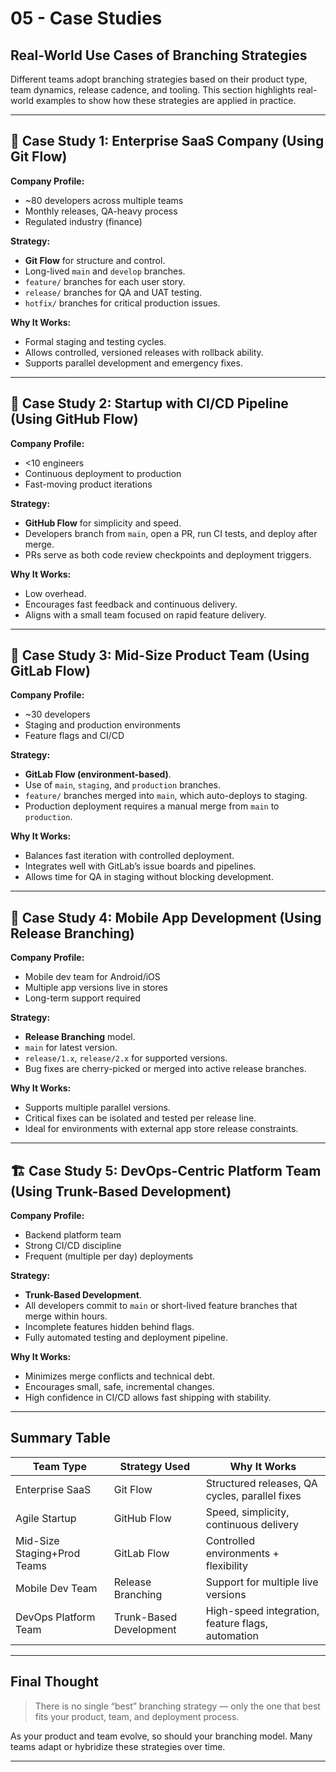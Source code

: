 ﻿# 05 - Case Studies

## Real-World Use Cases of Branching Strategies

Different teams adopt branching strategies based on their product type, team dynamics, release cadence, and tooling. This section highlights real-world examples to show how these strategies are applied in practice.

---

## 🏢 Case Study 1: Enterprise SaaS Company (Using Git Flow)

**Company Profile:**

* \~80 developers across multiple teams
* Monthly releases, QA-heavy process
* Regulated industry (finance)

**Strategy:**

* **Git Flow** for structure and control.
* Long-lived `main` and `develop` branches.
* `feature/` branches for each user story.
* `release/` branches for QA and UAT testing.
* `hotfix/` branches for critical production issues.

**Why It Works:**

* Formal staging and testing cycles.
* Allows controlled, versioned releases with rollback ability.
* Supports parallel development and emergency fixes.

---

## 🚀 Case Study 2: Startup with CI/CD Pipeline (Using GitHub Flow)

**Company Profile:**

* <10 engineers
* Continuous deployment to production
* Fast-moving product iterations

**Strategy:**

* **GitHub Flow** for simplicity and speed.
* Developers branch from `main`, open a PR, run CI tests, and deploy after merge.
* PRs serve as both code review checkpoints and deployment triggers.

**Why It Works:**

* Low overhead.
* Encourages fast feedback and continuous delivery.
* Aligns with a small team focused on rapid feature delivery.

---

## 🧪 Case Study 3: Mid-Size Product Team (Using GitLab Flow)

**Company Profile:**

* \~30 developers
* Staging and production environments
* Feature flags and CI/CD

**Strategy:**

* **GitLab Flow (environment-based)**.
* Use of `main`, `staging`, and `production` branches.
* `feature/` branches merged into `main`, which auto-deploys to staging.
* Production deployment requires a manual merge from `main` to `production`.

**Why It Works:**

* Balances fast iteration with controlled deployment.
* Integrates well with GitLab’s issue boards and pipelines.
* Allows time for QA in staging without blocking development.

---

## 📱 Case Study 4: Mobile App Development (Using Release Branching)

**Company Profile:**

* Mobile dev team for Android/iOS
* Multiple app versions live in stores
* Long-term support required

**Strategy:**

* **Release Branching** model.
* `main` for latest version.
* `release/1.x`, `release/2.x` for supported versions.
* Bug fixes are cherry-picked or merged into active release branches.

**Why It Works:**

* Supports multiple parallel versions.
* Critical fixes can be isolated and tested per release line.
* Ideal for environments with external app store release constraints.

---

## 🏗️ Case Study 5: DevOps-Centric Platform Team (Using Trunk-Based Development)

**Company Profile:**

* Backend platform team
* Strong CI/CD discipline
* Frequent (multiple per day) deployments

**Strategy:**

* **Trunk-Based Development**.
* All developers commit to `main` or short-lived feature branches that merge within hours.
* Incomplete features hidden behind flags.
* Fully automated testing and deployment pipeline.

**Why It Works:**

* Minimizes merge conflicts and technical debt.
* Encourages small, safe, incremental changes.
* High confidence in CI/CD allows fast shipping with stability.

---

## Summary Table

| Team Type                   | Strategy Used           | Why It Works                                      |
| --------------------------- | ----------------------- | ------------------------------------------------- |
| Enterprise SaaS             | Git Flow                | Structured releases, QA cycles, parallel fixes    |
| Agile Startup               | GitHub Flow             | Speed, simplicity, continuous delivery            |
| Mid-Size Staging+Prod Teams | GitLab Flow             | Controlled environments + flexibility             |
| Mobile Dev Team             | Release Branching       | Support for multiple live versions                |
| DevOps Platform Team        | Trunk-Based Development | High-speed integration, feature flags, automation |

---

## Final Thought

> There is no single “best” branching strategy — only the one that best fits your product, team, and deployment process.

As your product and team evolve, so should your branching model. Many teams adapt or hybridize these strategies over time.

---
